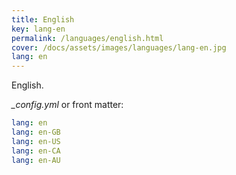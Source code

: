```yaml
---
title: English
key: lang-en
permalink: /languages/english.html
cover: /docs/assets/images/languages/lang-en.jpg
lang: en
---
```


English.

<!-- more -->

*_config.yml* or front matter:

```yml
lang: en
lang: en-GB
lang: en-US
lang: en-CA
lang: en-AU
```
